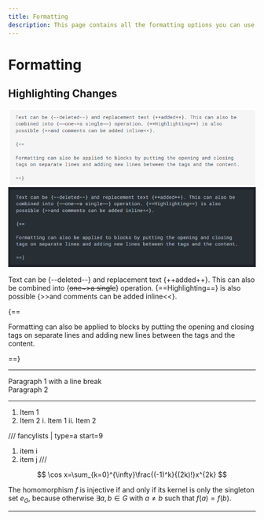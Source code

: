 ```yaml
---
title: Formatting
description: This page contains all the formatting options you can use within Catalyst Guides!
---
```


# Formatting

## Highlighting Changes

![](img/hlChangesLight.png#only-light)
![](img/hlChangesDark.png#only-dark)

Text can be {--deleted--} and replacement text {++added++}. This can also be
combined into {~~one~>a single~~} operation. {==Highlighting==} is also
possible {>>and comments can be added inline<<}.

{==

Formatting can also be applied to blocks by putting the opening and closing
tags on separate lines and adding new lines between the tags and the content.

==}

---

Paragraph 1 with a line break<br>
Paragraph 2

---

1) Item 1
2) Item 2
    i. Item 1
    ii. Item 2

/// fancylists | type=a start=9
1. item i
1. item j
///

$$
\cos x=\sum_{k=0}^{\infty}\frac{(-1)^k}{(2k)!}x^{2k}
$$

The homomorphism $f$ is injective if and only if its kernel is only the
singleton set $e_G$, because otherwise $\exists a,b\in G$ with $a\neq b$ such
that $f(a)=f(b)$.

---
